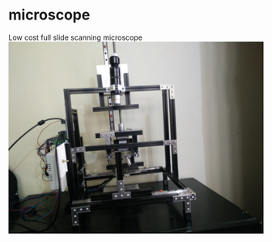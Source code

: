 # microscope
Low cost full slide scanning microscope
![Image of Microscope](https://raw.githubusercontent.com/sachchitg/microscope/master/IMG_20171024_110522.jpg)
